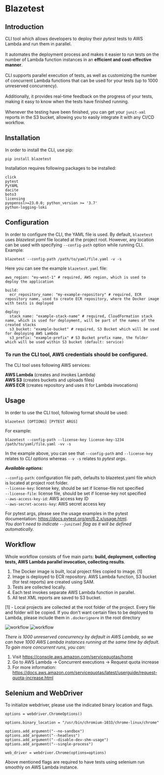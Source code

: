 # Blazetest

## Introduction

CLI tool which allows developers to deploy their _pytest_ tests to AWS Lambda and run them in parallel.<br><br>
It automates the deployment process and makes it easier to run tests on the number of Lambda 
function instances in an **efficient and cost-effective manner**. <br><br>
CLI supports parallel execution of tests, as well as customizing the number of 
concurrent Lambda functions that can be used for your tests (up to 1000 unreserved concurrency). <br><br> 
Additionally, it provides real-time feedback on the progress of your tests, making it easy to know when the 
tests have finished running.<br><br>
Whenever the testing have been finished, you can get your ```junit-xml``` reports in the 
S3 bucket, allowing you to easily integrate it with any CI/CD workflow.

## Installation

In order to install the CLI, use pip:

`pip install blazetest`

Installation requires following packages to be installed:

```
click
pytest
PyYAML
dacite
boto3
licensing
pyopenssl>=23.0.0; python_version >= '3.7'
python-logging-loki
```

## Configuration

In order to configure the CLI, the YAML file is used. By default, `blazetest` uses _blazetest.yaml_ file located at the project root. 
However, any location can be used with specifying `--config-path` option while running CLI. Example:

`blazetest --config-path /path/to/yaml/file.yaml -v -s`

Here you can see the example `blazetest.yaml` file:

```
aws_region: "eu-west-1" # required, AWS region, which is used to deploy the application 

build:
  ecr_repository_name: "my-example-repository" # required, ECR repository name, used to create ECR repository, where the Docker image with tests is deployed

deploy:
  stack_name: "example-stack-name" # required, CloudFormation stack name, which is used for deployment, will be part of the names of the created stacks
  s3_bucket: "example-bucket" # required, S3 Bucket which will be used for deploying AWS Lambda
  s3_prefix: "example-prefix" # S3 Bucket prefix name, the folder which will be used within S3 bucket (default: service)
```

### To run the CLI tool, AWS credentials should be configured.

The CLI tool uses following AWS services:

**AWS Lambda** (creates and invokes Lambda)<br>
**AWS S3** (creates buckets and uploads files)<br>
**AWS ECR** (creates repository and uses it for Lambda invocations)<br>

## Usage

In order to use the CLI tool, following format should be used:

`blazetest [OPTIONS] [PYTEST ARGS]`

For example:

`blazetest --config-path --license-key license-key-1234 /path/to/yaml/file.yaml -vv -s`

In the example above, you can see that `--config-path` and `--license-key` 
relates to _CLI options_ whereas `--v -s` relates to _pytest args_.

**_Available options:_**

`--config-path`: configuration file path, defaults to blazetest.yaml file which is located at project root folder.<br>
`--license-key`: license key, should be set if license-file not specified<br>
`--license-file`: license file, should be set if license-key not specified<br>
`--aws-access-key-id`: AWS access key ID<br>
`--aws-secret-access-key`: AWS secret access key<br>

For pytest args, please see the usage examples in the pytest documentation: https://docs.pytest.org/en/6.2.x/usage.html. <br>
_You don't need to indicate `--junitxml` flag as it will be defined automatically._

## Workflow


Whole workflow consists of five main parts: **build, deployment, collecting tests, AWS Lambda parallel invocation, 
collecting results**.

1) The Docker image is built, local project files copied to image. [1]
2) Image is deployed to ECR repository. AWS Lambda function, S3 bucket (for test reports) are created using SAM.
3) Tests are collected locally.
4) Each test invokes separate AWS Lambda function in parallel.
5) All test XML reports are saved to S3 bucket.

[1] - Local projects are collected at the root folder of the project. Every file and folder will be copied. 
If you don't want certain files to be deployed to Lambda, please include them in `.dockerignore` in the root directory

![workflow](https://i.ibb.co/f8kqH8G/Web-App-Reference-Architecture-4.png)
![workflow](https://i.ibb.co/CwX292h/2-2.png)

_There is 1000 unreserved concurrency by default in AWS Lambda, so we can have 1000 AWS Lambda 
instances running at the same time by default. To gain more concurrent runs, you can:_<br>
1) Visit https://console.aws.amazon.com/servicequotas/home
2) Go to AWS Lambda -> Concurrent executions -> Request quota increase
3) For more information: https://docs.aws.amazon.com/servicequotas/latest/userguide/request-quota-increase.html

## Selenium and WebDriver

To initialize webdriver, please use the indicated binary location and flags.

```
options = webdriver.ChromeOptions()

options.binary_location = "/usr/bin/chromium-1033/chrome-linux/chrome"

options.add_argument("--no-sandbox")
options.add_argument("--headless")
options.add_argument("--disable-dev-shm-usage")
options.add_argument("--single-process")

web_driver = webdriver.Chrome(options=options)
```

Above mentioned flags are required to have tests using selenium run smoothly on AWS Lambda instance.
